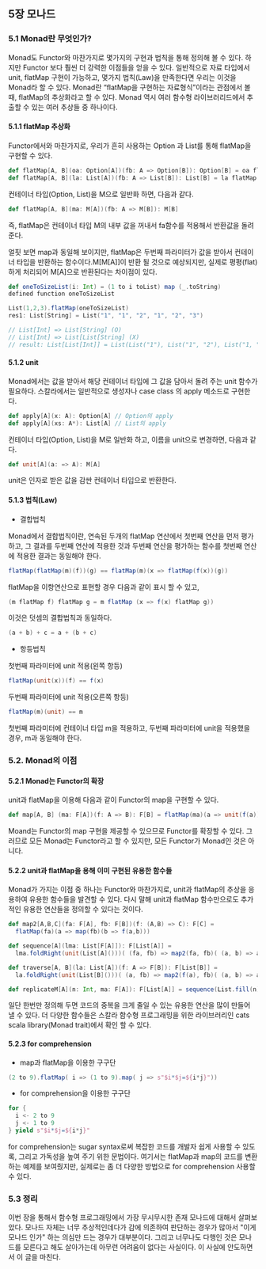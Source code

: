 ## 5장 모나드

### 5.1 Monad란 무엇인가?

Monad도 Functor와 마찬가지로 몇가지의 구현과 법칙을 통해 정의해 볼 수 있다. 하지만 Functor 보다 훨씬 더 강력한 이점들을 얻을 수 있다. 일반적으로 자료 타입에서 unit, flatMap 구현이 가능하고, 몇가지 법칙(Law)을 만족한다면 우리는 이것을 Monad라 할 수 있다. Monad란 “flatMap을 구현하는 자료형식”이라는 관점에서 볼때, flatMap의 추상화라고 할 수 있다. Monad 역시 여러 함수형 라이브러리드에서 추출할 수 있는 여러 추상들 중 하나이다.

#### 5.1.1  flatMap 추상화

Functor에서와 마찬가지로, 우리가 흔히 사용하는 Option 과 List를 통해 flatMap을 구현할 수 있다.

````scala
def flatMap[A, B](oa: Option[A])(fb: A => Option[B]): Option[B] = oa flatMap fb
def flatMap[A, B](la: List[A])(fb: A => List[B]): List[B] = la flatMap fb
````

컨테이너 타입(Option, List)을 M으로 일반화 하면, 다음과 같다.

````scala
def flatMap[A, B](ma: M[A])(fb: A => M[B]): M[B]
````

즉, flatMap은 컨테이너 타입 M의 내부 값을 꺼내서 fa함수를 적용해서 반환값을 돌려준다.

얼핏 보면 map과 동일해 보이지만, flatMap은 두번째 파라미터가 값을 받아서 컨테이너 타입을 반환하는 함수이다.M[M[A]]이 반환 될 것으로 예상되지만, 실제로 평평(flat)하게 처리되어 M[A]으로 반환된다는 차이점이 있다.

````scala
def oneToSizeList(i: Int) = (1 to i toList) map (_.toString) 
defined function oneToSizeList

List(1,2,3).flatMap(oneToSizeList) 
res1: List[String] = List("1", "1", "2", "1", "2", "3")

// List[Int] => List[String] (O)
// List[Int] => List[List[String] (X) 
// result: List[List[Int]] = List(List("1"), List("1", "2"), List("1, "2", "3")) 
````

#### 5.1.2 unit

Monad에서는 값을 받아서 해당 컨테이너 타입에 그 값을 담아서 돌려 주는 unit 함수가 필요하다. 스칼라에서는 일반적으로 생성자나 case class 의 apply 메소드로 구현한다.

````scala
def apply[A](x: A): Option[A] // Option의 apply
def apply[A](xs: A*): List[A] // List의 apply
````

컨테이너 타입(Option, List)을 M로 일반화 하고, 이름을 unit으로 변경하면, 다음과 같다.

````scala
def unit[A](a: => A): M[A]
````

unit은 인자로 받은 값을 감싼 컨테이너 타입으로 반환한다.



#### 5.1.3  법칙(Law)

* 결합법칙

Monad에서 결합법칙이란, 연속된 두개의 flatMap 연산에서  첫번째 연산을 먼저 평가하고, 그 결과를 두번째 연산에 적용한 것과 두번째 연산을 평가하는 함수를 첫번째 연산에 적용한 결과는 동일해야 한다.

````scala
flatMap(flatMap(m)(f))(g) == flatMap(m)(x => flatMap(f(x))(g))
````

flatMap을 이항연산으로 표현할 경우 다음과 같이 표시 할 수 있고,  

````scala
(m flatMap f) flatMap g = m flatMap (x => f(x) flatMap g))
````

이것은 덧셈의 결합법칙과 동일하다.

````scala
(a + b) + c = a + (b + c)
````

*  항등법칙

첫번째 파라미터에 unit 적용(왼쪽 항등)

````scala
flatMap(unit(x))(f) == f(x) 
````

두번째 파라미터에 unit 적용(오른쪽 항등)

````scala
flatMap(m)(unit) == m
````

첫번째 파라미터에 컨테이너 타입 m을 적용하고,  두번째 파라미터에 unit을 적용했을 경우, m과 동일해야 한다. 

### 5.2. Monad의 이점

#### 5.2.1 Monad는 Functor의 확장

unit과 flatMap을 이용해 다음과 같이 Functor의 map을 구현할 수 있다.

````scala
def map[A, B] (ma: F[A])(f: A => B): F[B] = flatMap(ma)(a => unit(f(a)))
````

Moand는 Functor의 map 구현을 제공할 수 있으므로 Functor를 확장할 수 있다. 그러므로 모든 Monad는 Functor라고 할 수 있지만, 모든 Functor가 Monad인 것은 아니다.

#### 5.2.2 unit과 flatMap을 용해 이미 구현된 유용한 함수들

Monad가 가지는 이점 중 하나는 Functor와 마찬가지로, unit과 flatMap의 추상을 응용하여 유용한 함수들을 발견할 수 있다. 다시 말해 unit과 flatMap 함수만으로도 추가적인 유용한 연산들을 정의할 수 있다는 것이다.

````scala
def map2[A,B,C](fa: F[A], fb: F[B])(f: (A,B) => C): F[C] =
  flatMap(fa)(a => map(fb)(b => f(a,b)))

def sequence[A](lma: List[F[A]]): F[List[A]] =
  lma.foldRight(unit(List[A]()))( (fa, fb) => map2(fa, fb)( (a, b) => a :: b))

def traverse[A, B](la: List[A])(f: A => F[B]): F[List[B]] =
  la.foldRight(unit(List[B]()))( (a, fb) => map2(f(a), fb)( (a, b) => a :: b))

def replicateM[A](n: Int, ma: F[A]): F[List[A]] = sequence(List.fill(n)(ma))
````


일단 한번만 정의해 두면 코드의 중복을 크게 줄일 수 있는 유용한 연산을 많이 만들어 낼 수 있다. 더 다양한 함수들은 스칼라 함수형 프로그래밍을 위한 라이브러리인 cats scala library(Monad trait)에서 확인 할 수 있다.

#### 5.2.3 for comprehension 

* map과 flatMap을 이용한 구구단

````scala
(2 to 9).flatMap( i => (1 to 9).map( j => s"$i*$j=${i*j}"))
````

* for comprehension을 이용한 구구단

````scala
for {
  i <- 2 to 9
  j <- 1 to 9
} yield s"$i*$j=${i*j}"
````

for comprehension는 sugar syntax로써 복잡한 코드를 개발자 쉽게 사용할 수 있도록, 그리고 가독성을 높여 주기 위한 문법이다. 여기서는 flatMap과 map의 코드를 변환하는 예제를 보여줬지만, 실제로는 좀 더 다양한 방법으로 for comprehension 사용할 수 있다.

### 5.3 정리

이번 장을 통해서 함수형 프로그래밍에서 가장 무시무시한 존재 모나드에 대해서 살펴보았다. 모나드 자체는 너무 추상적인데다가 감에 의존하여 판단하는 경우가 많아서 "이게 모나드 인가" 하는 의심만 드는 경우가 대부분이다. 그리고 너무나도 다행인 것은 모나드를 모른다고 해도 살아가는데 아무런 어려움이 없다는 사실이다. 이 사실에 안도하면서 이 글을 마친다.